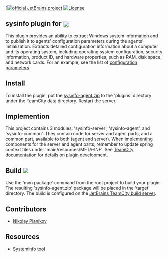 [[![official JetBrains project](http://jb.gg/badges/official-plastic.svg)](https://confluence.jetbrains.com/display/ALL/JetBrains+on+GitHub) [![License](https://img.shields.io/badge/License-Apache%202.0-blue.svg)](https://opensource.org/licenses/Apache-2.0) 
## sysinfo plugin for [<img src="https://cdn.worldvectorlogo.com/logos/teamcity.svg" height="20" align="center"/>](https://www.jetbrains.com/teamcity/)

This plugin provides an ability to extract Windows system information and to publish it to agents' configuration parameters during the agents' initialization.
Extracts detailed configuration information about a computer and its operating system, including operating system configuration, security information, product ID, and hardware properties, such as RAM, disk space, and network cards.
For an example, see the list of [configuration parameters](https://github.com/JetBrains/teamcity-sysinfo-plugin/blob/master/docs/configurationParametersSample.tsv).

## Install ##

To install the plugin, put the [sysinfo-agent.zip](https://teamcity.jetbrains.com/httpAuth/app/rest/builds/buildType:TeamCityPluginsByJetBrains_SysInfoTeamCityPlugin_Build,pinned:true,status:SUCCESS,branch:master,tags:deploy/artifacts/content/sysinfo-agent.zip) to the 'plugins' directory under the TeamCity data directory. Restart the server.

## Implemention ##

This project contains 3 modules: 'sysinfo-server', 'sysinfo-agent', and 'sysinfo-common'. They contain code for server and agent parts, and a common part, available to both (agent and server). When implementing components for the server and agent parts, remember to update spring context files under 'main/resources/META-INF'. See [TeamCity documentation](https://confluence.jetbrains.com/display/TCDL/Developing+Plugins+Using+Maven) for details on plugin development.

## Build <img src="https://teamcity.jetbrains.com/app/rest/builds/buildType:TeamCityPluginsByJetBrains_SysInfoTeamCityPlugin_Build,pinned:true,branch:master,tags:deploy/statusIcon"/> ##

Use the 'mvn package' command from the root project to build your plugin. The resulting 'sysinfo-agent.zip' package  will be placed in the 'target' directory. The build is configured on the [JetBrains TeamCity build server](https://teamcity.jetbrains.com/project.html?projectId=TeamCityPluginsByJetBrains_SysInfoTeamCityPlugin).

## Contributors ##

- [Nikolay Pianikov](https://github.com/NikolayPianikov)

## Resources ##

- [Systeminfo tool](https://technet.microsoft.com/ru-ru/library/bb491007.aspx)
